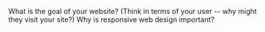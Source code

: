 What is the goal of your website? (Think in terms of your user -- why might they visit your site?)
Why is responsive web design important?
